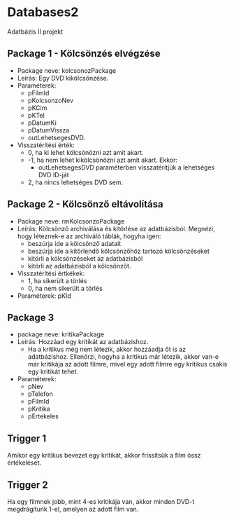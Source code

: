 # Databases2
Adatbázis II projekt

## Package 1 - Kölcsönzés elvégzése

 - Package neve: kolcsonozPackage
 - Leírás: Egy DVD kikölcsönzése.
 - Paraméterek: 
   - pFilmId
   - pKolcsonzoNev
   - pKCim
   - pKTel
   - pDatumKi
   - pDatumVissza
   - outLehetsegesDVD.
 - Visszatérítési érték: 
    - 0, ha ki lehet kölcsönözni azt amit akart.
    - -1, ha nem lehet kikölcsönözni azt amit akart. Ekkor:
        - outLehetsegesDVD paraméterben visszatérítjük a lehetséges DVD ID-ját
    - 2, ha nincs lehetséges DVD sem.

## Package 2 - Kölcsönző eltávolítása

 - Package neve: rmKolcsonzoPackage
 - Leírás: Kölcsönző archiválása és kitörlése az adatbázisból. Megnézi, hogy léteznek-e az archiváló táblák, hogyha igen:
   - beszúrja ide a kölcsönző adatait
   - beszúrja ide a kitörlendő kölcsönzőhöz tartozó kölcsönzéseket
   - kitörli a kölcsönzéseket az adatbázisból
   - kitörli az adatbázisból a kölcsönzőt.
  - Visszatérítési értkékek:
    - 1, ha sikerült a törlés
    - 0, ha nem sikerült a törlés
 - Paraméterek: pKId

## Package 3 

 - package neve: kritikaPackage
 - Leírás: Hozzáad egy kritikát az adatbázishoz. 
   - Ha a kritikus még nem létezik, akkor hozzáadja őt is az adatbázishoz. Ellenőrzi, hogyha a kritikus már létezik, akkor van-e már kritikája az adott filmre, mivel egy adott filmre egy kritikus csakis egy kritikát tehet.
 - Paraméterek: 
   - pNev
   - pTelefon
   - pFilmId
   - pKritika
   - pErtekeles

## Trigger 1

Amikor egy kritikus bevezet egy kritikát, akkor frissítsük a film össz értékelését.

## Trigger 2

Ha egy filmnek jobb, mint 4-es kritikája van, akkor minden DVD-t megdrágítunk 1-el, amelyen az adott film van.